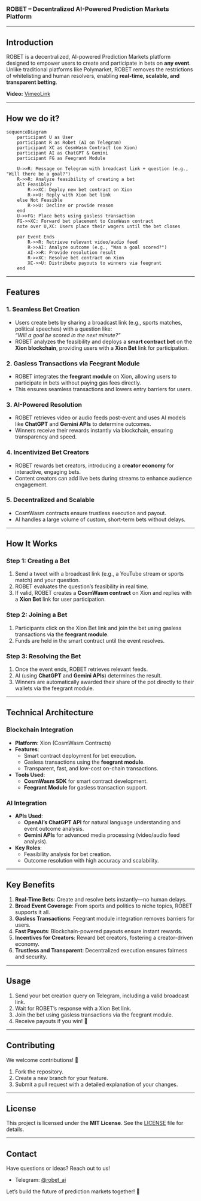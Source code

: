 ### ROBET – Decentralized AI-Powered Prediction Markets Platform

---

## **Introduction**  
ROBET is a decentralized, AI-powered Prediction Markets platform designed to empower users to create and participate in bets on **any event**. Unlike traditional platforms like Polymarket, ROBET removes the restrictions of whitelisting and human resolvers, enabling **real-time, scalable, and transparent betting**.

**Video:** [VimeoLink](https://vimeo.com/1041856045?share=copy) 

---

## How we do it?

```mermaid
sequenceDiagram
    participant U as User
    participant R as Robet (AI on Telegram)
    participant XC as CosmWasm Contract (on Xion)
    participant AI as ChatGPT & Gemini
    participant FG as Feegrant Module

    U->>R: Message on Telegram with broadcast link + question (e.g., "Will there be a goal?")
    R->>R: Analyze feasibility of creating a bet
    alt Feasible?
        R->>XC: Deploy new bet contract on Xion
        R->>U: Reply with Xion bet link
    else Not Feasible
        R->>U: Decline or provide reason
    end
    U->>FG: Place bets using gasless transaction
    FG->>XC: Forward bet placement to CosmWasm contract
    note over U,XC: Users place their wagers until the bet closes

    par Event Ends
        R->>R: Retrieve relevant video/audio feed
        R->>AI: Analyze outcome (e.g., "Was a goal scored?")
        AI->>R: Provide resolution result
        R->>XC: Resolve bet contract on Xion
        XC->>U: Distribute payouts to winners via feegrant
    end
```

---

## **Features**  
### 1. **Seamless Bet Creation**  
- Users create bets by sharing a broadcast link (e.g., sports matches, political speeches) with a question like:  
  *“Will a goal be scored in the next minute?”*  
- ROBET analyzes the feasibility and deploys a **smart contract bet** on the **Xion blockchain**, providing users with a **Xion Bet** link for participation.  

### 2. **Gasless Transactions via Feegrant Module**  
- ROBET integrates the **feegrant module** on Xion, allowing users to participate in bets without paying gas fees directly.  
- This ensures seamless transactions and lowers entry barriers for users.

### 3. **AI-Powered Resolution**  
- ROBET retrieves video or audio feeds post-event and uses AI models like **ChatGPT** and **Gemini APIs** to determine outcomes.  
- Winners receive their rewards instantly via blockchain, ensuring transparency and speed.  

### 4. **Incentivized Bet Creators**  
- ROBET rewards bet creators, introducing a **creator economy** for interactive, engaging bets.  
- Content creators can add live bets during streams to enhance audience engagement.  

### 5. **Decentralized and Scalable**  
- CosmWasm contracts ensure trustless execution and payout.  
- AI handles a large volume of custom, short-term bets without delays.  

---

## **How It Works**  

### **Step 1: Creating a Bet**  
1. Send a tweet with a broadcast link (e.g., a YouTube stream or sports match) and your question.  
2. ROBET evaluates the question’s feasibility in real time.  
3. If valid, ROBET creates a **CosmWasm contract** on Xion and replies with a **Xion Bet** link for user participation.  

### **Step 2: Joining a Bet**  
1. Participants click on the Xion Bet link and join the bet using gasless transactions via the **feegrant module**.  
2. Funds are held in the smart contract until the event resolves.

### **Step 3: Resolving the Bet**  
1. Once the event ends, ROBET retrieves relevant feeds.  
2. AI (using **ChatGPT** and **Gemini APIs**) determines the result.  
3. Winners are automatically awarded their share of the pot directly to their wallets via the feegrant module.  

---

## **Technical Architecture**  

### **Blockchain Integration**  
- **Platform**: Xion (CosmWasm Contracts)  
- **Features**:  
  - Smart contract deployment for bet execution.  
  - Gasless transactions using the **feegrant module**.  
  - Transparent, fast, and low-cost on-chain transactions.  
- **Tools Used**:  
  - **CosmWasm SDK** for smart contract development.  
  - **Feegrant Module** for gasless transaction support.  

### **AI Integration**  
- **APIs Used**:  
  - **OpenAI’s ChatGPT API** for natural language understanding and event outcome analysis.  
  - **Gemini APIs** for advanced media processing (video/audio feed analysis).  
- **Key Roles**:  
  - Feasibility analysis for bet creation.  
  - Outcome resolution with high accuracy and scalability.

---

## **Key Benefits**  
1. **Real-Time Bets**: Create and resolve bets instantly—no human delays.  
2. **Broad Event Coverage**: From sports and politics to niche topics, ROBET supports it all.  
3. **Gasless Transactions**: Feegrant module integration removes barriers for users.  
4. **Fast Payouts**: Blockchain-powered payouts ensure instant rewards.  
5. **Incentives for Creators**: Reward bet creators, fostering a creator-driven economy.  
6. **Trustless and Transparent**: Decentralized execution ensures fairness and security.  

---

## **Usage**  
1. Send your bet creation query on Telegram, including a valid broadcast link.  
2. Wait for ROBET’s response with a Xion Bet link.  
3. Join the bet using gasless transactions via the feegrant module.  
4. Receive payouts if you win! 🎉  

---

## **Contributing**  
We welcome contributions! 🚀  
1. Fork the repository.  
2. Create a new branch for your feature.  
3. Submit a pull request with a detailed explanation of your changes.  

---

## **License**  
This project is licensed under the **MIT License**. See the [LICENSE](LICENSE) file for details.  

---

## **Contact**  
Have questions or ideas? Reach out to us!  
- Telegram: [@robet_ai](https://t.me/robet_ai)  

Let’s build the future of prediction markets together! 🌟
